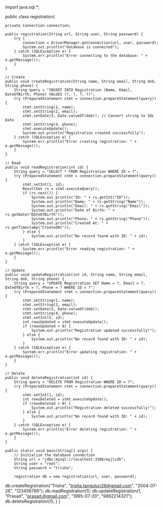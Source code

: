 import java.sql.*;

public class registration{

    private Connection connection;

    public registration(String url, String user, String password) {
        try {
            connection = DriverManager.getConnection(url, user, password);
            System.out.println("database is connected");
        } catch (SQLException e) {
            System.err.println("Error connecting to the database: " + e.getMessage());
        }
    }

    // Create
    public void createRegistration(String name, String email, String dob, String phone) {
        String query = "INSERT INTO Registration (Name, Email, DateOfBirth, Phone) VALUES (?, ?, ?, ?)";
        try (PreparedStatement stmt = connection.prepareStatement(query)) {
            stmt.setString(1, name);
            stmt.setString(2, email);
            stmt.setDate(3, Date.valueOf(dob)); // Convert string to SQL Date
            stmt.setString(4, phone);
            stmt.executeUpdate();
            System.out.println("Registration created successfully");
        } catch (SQLException e) {
            System.err.println("Error creating registration: " + e.getMessage());
        }
    }

    // Read
    public void readRegistration(int id) {
        String query = "SELECT * FROM Registration WHERE ID = ?";
        try (PreparedStatement stmt = connection.prepareStatement(query)) {
            stmt.setInt(1, id);
            ResultSet rs = stmt.executeQuery();
            if (rs.next()) {
                System.out.println("ID: " + rs.getInt("ID"));
                System.out.println("Name: " + rs.getString("Name"));
                System.out.println("Email: " + rs.getString("Email"));
                System.out.println("Date of Birth: " + rs.getDate("DateOfBirth"));
                System.out.println("Phone: " + rs.getString("Phone"));
                System.out.println("Created At: " + rs.getTimestamp("CreatedAt"));
            } else {
                System.out.println("No record found with ID: " + id);
            }
        } catch (SQLException e) {
            System.err.println("Error reading registration: " + e.getMessage());
        }
    }

    // Update
    public void updateRegistration(int id, String name, String email, String dob, String phone) {
        String query = "UPDATE Registration SET Name = ?, Email = ?, DateOfBirth = ?, Phone = ? WHERE ID = ?";
        try (PreparedStatement stmt = connection.prepareStatement(query)) {
            stmt.setString(1, name);
            stmt.setString(2, email);
            stmt.setDate(3, Date.valueOf(dob));
            stmt.setString(4, phone);
            stmt.setInt(5, id);
            int rowsUpdated = stmt.executeUpdate();
            if (rowsUpdated > 0) {
                System.out.println("Registration updated successfully!");
            } else {
                System.out.println("No record found with ID: " + id);
            }
        } catch (SQLException e) {
            System.err.println("Error updating registration: " + e.getMessage());
        }
    }

    // Delete
    public void deleteRegistration(int id) {
        String query = "DELETE FROM Registration WHERE ID = ?";
        try (PreparedStatement stmt = connection.prepareStatement(query)) {
            stmt.setInt(1, id);
            int rowsDeleted = stmt.executeUpdate();
            if (rowsDeleted > 0) {
                System.out.println("Registration deleted successfully!");
            } else {
                System.out.println("No record found with ID: " + id);
            }
        } catch (SQLException e) {
            System.err.println("Error deleting registration: " + e.getMessage());
        }
    }

    public static void main(String[] args) {
        // Initialize the database connection
        String url = "jdbc:mysql://localhost:3306/myjlcdb";
        String user = "root";
        String password = "trisha";

        registration db = new registration(url, user, password);

   db.createRegistration("Trisha", "trisha.tanguturi26@gmail.com", "2004-07-26", "123456789");
   db.readRegistration(1);
   db.updateRegistration(1, "Prasad", "prasad.@gmail.com", "1995-07-20", "9862214321");
   db.deleteRegistration(1);
    }
}
